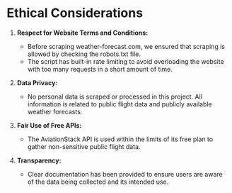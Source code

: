 # Ethical Considerations

1. **Respect for Website Terms and Conditions:**
   - Before scraping weather-forecast.com, we ensured that scraping is allowed by checking the robots.txt file.
   - The script has built-in rate limiting to avoid overloading the website with too many requests in a short amount of time.

2. **Data Privacy:**
   - No personal data is scraped or processed in this project. All information is related to public flight data and publicly available weather forecasts.

3. **Fair Use of Free APIs:**
   - The AviationStack API is used within the limits of its free plan to gather non-sensitive public flight data.

4. **Transparency:**
   - Clear documentation has been provided to ensure users are aware of the data being collected and its intended use.
